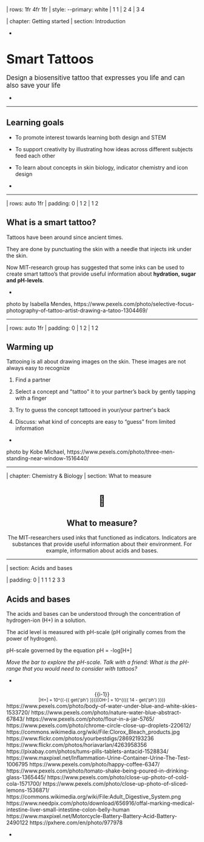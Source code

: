 | rows: 1fr 4fr 1fr
| style: --primary: white
| 1 1
| 2 4
| 3 4

| chapter: Getting started
| section: Introduction

<Background />

-

# <big>Smart Tattoos</big>

<big>Design a biosensitive tattoo that expresses you life and can also save your life</big>

-

<f-next-button title="Start" />

---

## Learning goals

- To promote interest towards learning both design and STEM

- To support creativity by illustrating how ideas across different subjects feed each other

- To learn about concepts in skin biology, indicator chemistry and icon design

-

---

| rows: auto 1fr
| padding: 0
| 1 2
| 1 2

<div style="padding:var(--content-padding);">

## What is a smart tattoo?

Tattoos have been around since ancient times.

They are done by punctuating the skin with a needle that injects ink under the skin.

Now MIT-research group has suggested that some inks can be used to create smart tattoo’s that provide useful information about **hydration, sugar and pH-levels**.

</div>

-

<f-image src="images/art-artist-drawing-1304469.jpg" />

<f-notes title="credits">
photo by Isabella Mendes,
https://www.pexels.com/photo/selective-focus-photography-of-tattoo-artist-drawing-a-tatoo-1304469/
</f-notes>

---

| rows: auto 1fr
| padding: 0
| 1 2
| 1 2

<section style="padding:var(--content-padding);">

## Warming up

Tattooing is all about drawing images on the skin. These images are not always easy to recognize

1. Find a partner

2. Select a concept and "tattoo" it to your partner’s back by gently tapping with a finger

3. Try to guess the concept tattooed in your/your partner's back

4. Discuss: what kind of concepts are easy to “guess” from limited information

</section>

-

<f-image style="background-position: 40%" src="images/bags-best-friends-daylight-1516440.jpg" />

<f-notes title="credits">
photo by Kobe Michael,
https://www.pexels.com/photo/three-men-standing-near-window-1516440/
</f-notes>

---

| chapter: Chemistry & Biology
| section: What to measure

<center style="flex-direction: column">

# 🧪

## What to measure?

The MIT-researchers used inks that functioned as indicators.
Indicators are substances that provide useful information about their environment.
For example, information about acids and bases.

</center>

---

| section: Acids and bases

| padding: 0
| 1 1 1 2 3 3

<section>

## Acids and bases

The acids and bases can be understood through the concentration of hydrogen-ion <f-math inline blue>(H+)</f-math> in a solution.

The acid level is measured with pH-scale (pH originally comes from the power of hydrogen).

pH-scale governed by the equation <f-math inline>pH = -log[H+]</f-math>

<f-slider set="ph" :value=7 :to=14 integer title="ph: " style="padding: calc(var(--content-padding)/2) 0" />

_Move the bar to explore the pH-scale. Talk with a friend: What is the pH-range that you would need to consider with tattoos?_

</section>

-

<section>
<div style="display: flex; align-items: center; flex-direction: column; position: relative">
  <f-artboard :width="280" :height="300" :step="20" style="margin-top: 5px" >
  	<f-line :x1="40" :y1="310 - i*20" :x2="240" :y2="310 - i*20" v-for="i in 15" />
    <f-rect style="transition: all .2s ease-in-out" :x="-100" :y="-290" :stroke="none" :fill="color('red')" :width="40" :height="280 - get('ph')*20" :rotation="180"/>
    <f-rect style="transition: all .2s ease-in-out" :x="-220" :y="-290" :stroke="none" :fill="color('blue')" :width="40" :height="get('ph')*20" :rotation="180"/>
    <f-text :x="20" :y="313 - i*20" v-for="i in 15">{{i-1}}</f-text>
  </f-artboard>
  <div style="display: flex; justify-content: center"> 
    <small>
      <f-math inline :update="get('ph')">
      [H+] = 10^{(-{{ get('ph') }})}
      </f-math>
    </small>  
    <small>
      <f-math inline :update="get('ph')">
      [OH-] = 10^{({{ 14 - get('ph') }})}
      </f-math>
    </small>
    </div>
</div>
</section>

<f-notes title="credits">
https://www.pexels.com/photo/body-of-water-under-blue-and-white-skies-1533720/
https://www.pexels.com/photo/nature-water-blue-abstract-67843/
https://www.pexels.com/photo/flour-in-a-jar-5765/
https://www.pexels.com/photo/chrome-circle-close-up-droplets-220612/
https://commons.wikimedia.org/wiki/File:Clorox_Bleach_products.jpg
https://www.flickr.com/photos/yourbestdigs/28692193236
https://www.flickr.com/photos/horiavarlan/4263958356
https://pixabay.com/photos/tums-pills-tablets-antacid-1528834/
https://www.maxpixel.net/Inflammation-Urine-Container-Urine-The-Test-1006795
https://www.pexels.com/photo/happy-coffee-6347/
https://www.pexels.com/photo/tomato-shake-being-poured-in-drinking-glass-1365445/
https://www.pexels.com/photo/close-up-photo-of-cold-cola-1571700/
https://www.pexels.com/photo/close-up-photo-of-sliced-lemons-1536871/
https://commons.wikimedia.org/wiki/File:Adult_Digestive_System.png
https://www.needpix.com/photo/download/656916/offal-marking-medical-intestine-liver-small-intestine-colon-belly-human
https://www.maxpixel.net/Motorcycle-Battery-Battery-Acid-Battery-2490122
https://pxhere.com/en/photo/977978
</f-notes>

-

<div style="position: relative; height: 100%">
<big style="
color: var(--white); 
z-index: 1; 
padding: var(--content-padding); 
position: absolute; 
bottom: 0; 
left: 0; 
right: 0;
background: linear-gradient(to bottom, rgba(0,0,0,0) 0%,rgba(0,0,0,0.65) 100%);
">{{ ['Battery acid','Stomach acid','Lemon juice','Soda','Tomato juice','Black coffee','Urine (average)','Pure water','Seawater','Baking Soda','Antacid tablets','Soap','Ammonia','Bleach','Drain cleaner'][get('ph')] }}</big>
<f-image style="z-index: -1; position: absolute; left: 0; top: 0; bottom: 0; right: 0; background-position: center center; background-size: cover" :src="'images/ph/' + get('ph') + '.jpg'" />
</div>

---

| section: Indicators
| padding: 0

<section>

## Indicators

move the pH-bar. Why does the color change?

<f-slider set="ph" :value=7 :to=14 integer title="ph: "  style="padding: calc(var(--content-padding)/2) 0" />

_When designing your indicator, you may need to consider the visibility of the color change. How accurate is the information offered by the color change?_

<div style="display: flex">

> <small><small>Phenol red: The structural parts indicated by the red color undergo changes as the pH is increased changing the colour of the molecule.</small></small>

<img style="width: auto" src="images/phenol.png" />

</div>

</section>

-

<div :style="{backgroundColor: hsl(56-get('ph')*4,80,70,1)}" style="position: relative; height: 100%">
<f-image style="position: absolute; left: 0; top: 0; bottom: 0; right: 0; background-size: cover" src="images/glass.png" />
</div>

---

| chapter: Semiotics & design
| section: Designing things

<center style="flex-direction: column">

# 👩‍🎨

## Designing <strike>a symbol</strike> <strike>an icon</strike> <strike>a pictogram</strike> a tattoo

Now we have to think about how our tattoo looks, feels, and most importantly - functions!

</center>

---

| padding: 0
| style: overflow: hidden

<div style="padding: var(--content-padding);">

## Life or death?

How can you make sure that others understand what your tattoo is about?

Try to visualise some abstract phenomena, like life (or death), by sketching something on a piece of paper.

After you've finished, show your creation to others, or draw it on a whiteboard.

What did you draw, and why? Does it differ from your friend's drawings?
Why do we use these particular things to mean something, can everyone understand them the same way everywhere else, in all situations?

</div>

-

<div style=" position: relative;
    overflow: hidden;
    width: 100%;
    height: 100%;">
<f-scene responsive >
  <f-group position="1 1">
    <f-rotation :duration="30000">
      <f-spin-pattern count="6" :scale="1" :r="0.9">
        <f-text :scale="4">💀</f-text>
      </f-spin-pattern>
    </f-rotation>
    <f-rotation :duration="60000">
      <f-spin-pattern count="12" :scale="1" :r="2" rotation="30">
        <f-text :scale="4">😇</f-text>
      </f-spin-pattern>
    </f-rotation>
  </f-group>
</f-scene>
</div>

---

| padding: 0
| section: Glossary of signs
| style: overflow-x: hidden

<div style="
  padding: var(--content-padding); 
  background-color: var(--white);
  border-radius: 0 0 1rem 0;
  box-shadow: 0 0 10rem 10rem var(--white);
">

## What are we talking about?

The study of how we describe meaning to something is called **semiotics**. The main subject of semiotics is the **sign**, i. e. something that has meaning to someone else, in some context. **symbol** is a type of sign, and a **pictogram** is a type of visual symbol, that could also be called an **icon**.

</div>

-

<EmojiBg />

---

| section: Context is key
| padding: 0
| style: overflow-x: hidden

<div style="
  padding: var(--content-padding); 
  background-color: var(--white);
  border-radius: 0 0 1rem 0;
  box-shadow: 0 0 10rem 10rem var(--white);
">

## Context is key

Symbols are always understood in some **context**. The symbol ☠️ could refer to a dangerous area, a poisonous liquid, or a jolly pirate ship at a kid's birthday party.

Symbols can also mean different things to different people. Symbols are **conventional**, which mean that they are agreed upon to mean something, and not everyone may know all of these agreements. A kid may link the ☠️ symbol to pirates of the Carribean, a doctor in a hospital to something else entirely.

</div>

-

<EmojiBg />

---

| section: Form & Style
| padding: 0
| style: overflow-x: hidden

<div style="
  padding: var(--content-padding); 
  background-color: var(--white);
  border-radius: 0 0 1rem 0;
  box-shadow: 0 0 10rem 10rem var(--white);
">

## Form or function?

The way a symbol is presented is also part of the context. Simple lines and bold swatches of color are usually more readable at a glance. Detailed drawings are more decorative, but don't convey information that easily. For that reason, different styles are used for different purposes - if the purpose is to convey important information quickly, then the symbol should be as simple (readable) as possible.

If the functionality of the symbol is not that important, or the main function of the symbol is to be decorative, then there is more room to experiment with the form - or how the symbol looks like.

</div>

-

<EmojiBg />

---

## Style or substance?

Think and discuss - what are the things you need to pay attention to when designing a good icon? What are the dos and the don't-s?

To your right there are three sets of symbols, or icons, of different level of detail and style of drawing.
Try to think, in what context, and for what these could be used, and try to sketch the missing icon in the corresponding style.

When you have finished, click the button to reveal the original icon design and compare it to your result.

What is better in your design, what could still be improved?

-

<f-value :value="['./images/beverages_icons_missing.png', './images/beverages_icons.png']" set="bevs" />
<img :src="get('bevs', [])[get('bevs_index')]" />
<f-toggle title="Show the cup of tea" set="bevs_index" />

<f-value :value="['./images/candy_icons_missing.png', './images/candy_icons.png']" set="candy" />
<img :src="get('candy', [])[get('candy_index')]" />
<f-toggle title="Show the bag of popcorn" set="candy_index" />

<f-value :value="['./images/fastfood_icons_missing.png', './images/fastfood_icons.png']" set="food" />
<img :src="get('food', [])[get('food_index')]" />
<f-toggle title="Show the double cheeseburger" set="food_index" />

---

| chapter: Testing the tattoo
| section: Back to tattooing

## Back to tattooing

Tattoos have always had strong symbolic meaning - **cultural**, to convey some message about the bearer to other members of society - and / or **personal**, to mean something to the bearer herself.

What meaning or function would your **smart tattoo** have? Would it be personal, functional or cultural? Does it have to be understood by everyone, at a glance? Or could it be secret and personal, only understood by the bearer?

Tattoos become blurry over time and lose their sharpness. Think about how you should design icons for tattoos to reduce these effects?

-

**_ERIK: photo / illustration pls_**

---

| section: Deciding the conditions

## Deciding the conditions

In theory, chemicals can be engineered to react to any type of a condition in human body and produce a color.
Decide with your pair a condition that would be important to make visible or measurable with a tattoo.
Justify your choice with arguments.
Write down the condition to a piece of paper.

-

**_ERIK: photo / illustration pls_**

---

| section: Creating the appearance

## Creating the appearance

Sketch out the appearance of the smart tattoo, considering

1. the basics of icon design

2. the cultural context of the symbol

3. the specifics of the 'material'

4. the basic principles of pictography and icon design

### Time to test your tattoo

After sketching it is time to look how your tattoo would look like. Test your design in real life,
by sketching it on a friend 😃, and/or by uploading it to the tattoo-simulator on the next slide.

-

**_ERIK: photo / illustration pls_**

---

<Simulator />

---

| section: Further activities

## Share your ideas

With the assistance of your paper share your ideas about your design and smart tattoos in general.

-

**_ERIK: photo maybe_**

---

## Continue

The learning never stops. For example, you can next learn about:
chemistry of inks by conducting experiments
Tattoo permanence model by conducting biological experiments

**_RICHARDS PRACTICAL MATERIAL WHERE?_**

-
